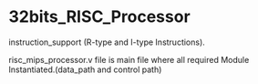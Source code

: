 # 32bits_RISC_Processor
instruction_support (R-type and I-type Instructions).

risc_mips_processor.v file is main file where all required Module Instantiated.(data_path and control path)
